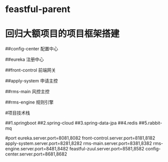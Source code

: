 # feastful-parent

# 回归大额项目的项目框架搭建

##config-center 配置中心

##eureka 注册中心

##front-control 前端网关

##apply-system 申请主控

##rms-main 风控主控

##rms-engine 规则引擎

#项目技术栈

##1.springboot
##2.spring-cloud
##3.spring-data-jpa
##4.redis
##5.rabbit-mq

#port
eureka.server.port=8081,8082
front-control.server.port=8181,8182
apply-system.server.port=8281,8282
rms-main.server.port=8381,8382
rms-engine.server.port=8481,8482
feastful-zuul.server.port=8581,8582
config-center.server.port=8681,8682